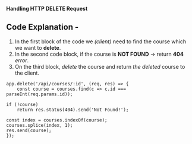 **Handling HTTP DELETE Request**

## Code Explanation - 

1) In the first block of the code we *(client)* need to find the course which we want to **delete**.
2) In the second code block, if the course is **NOT FOUND** -> return **404** *error*.
3) On the third block, *delete* the course and return *the deleted* course to the client.

```
app.delete('/api/courses/:id', (req, res) => {
    const course = courses.find(c => c.id === parseInt(req.params.id));
```

```
if (!course)
    return res.status(404).send('Not Found!');
```

```
const index = courses.indexOf(course);
courses.splice(index, 1);
res.send(course);
});
```